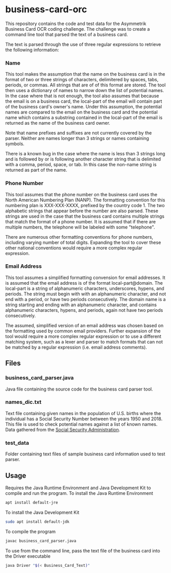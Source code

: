 # business-card-orc

This repository contains the code and test data for the Asymmetrik Business Card
OCR coding challenge. The challenge was to create a command line tool that 
parsed the text of a business card.

The text is parsed through the use of three regular expressions to retrieve the 
following information:

### Name

This tool makes the assumption that the name on the business card is in the 
format of two or three strings of characters, delimitered by spaces, tabs, 
periods, or commas. All strings that are of of this format are stored. The tool 
then uses a dictionary of names to narrow down the list of potential names. In 
the case where that is not enough, the tool also assumes that because the email 
is on a business card, the local-part of the email will contain part of the 
business card's owner's name. Under this assumption, the potential names are 
compared to the email on the business card and the potential name which contains
a substring contained in the local-part of the email is returned as the name of 
the business card owner.

Note that name prefixes and suffixes are not currently covered by the parser. 
Neither are names longer than 3 strings or names containing symbols. 

There is a known bug in the case where the name is less than 3 strings long and 
is followed by or is following another character string that is delimited with a
comma, period, space, or tab. In this case the non-name string is returned as 
part of the name.

### Phone Number

This tool assumes that the phone number on the business card uses the North 
American Numbering Plan (NANP). The formatting convention for this numbering 
plan is XXX-XXX-XXXX, prefixed by the country code 1. The two alphabetic strings
that appear before the number are also parsed. These strings are used in the 
case that the business card contains multiple strings that match the format of a
phone number. It is assumed that if there are multiple numbers, the telephone 
will be labeled with some "telephone".

There are numerous other formatting conventions for phone numbers, including 
varying number of total digits. Expanding the tool to cover these other national
conventions would require a more complex regular expression.

### Email Address

This tool assumes a simplified formatting convension for email addresses. It is 
assumed that the email address is of the format local-part@domain. The 
local-part is a string of alphanumeric characters, underscores, hypens, and 
periods. The string must begin with with an alphanumeric character, and not end 
with a period, or have two periods consecutively. The domain name is a string 
starting and ending with an alphanumeric character, and contains alphanumeric 
characters, hypens, and periods, again not have two periods consecutively.

The assumed, simplified version of an email address was chosen based on the 
formatting used by common email providers. Further expansion of the tool would 
require a more complex regular expression or to use a different matching system,
such as a lexer and parser to match formats that can not be matched by a regular
expression (i.e. email address comments).

## Files

### business_card_parser.java

Java file containing the source code for the business card parser tool.

### names_dic.txt

Text file containing given names in the population of U.S. births where the 
individual has a Social Security Number between the years 1950 and 2018. This 
file is used to check potential names against a list of known names. Data 
gathered from the [Social Security Administration](https://www.ssa.gov/oact/babynames/limits.html).

### test_data

Folder containing text files of sample business card information used to test 
parser.

## Usage

Requires the Java Runtime Environment and Java Development Kit to compile and 
run the program.
To install the Java Runtime Environment
```bash
apt install default-jre
```
To install the Java Development Kit
```bash
sudo apt install default-jdk
```

To compile the program
```bash
javac business_card_parser.java
```
To use from the command line, pass the text file of the business card into the 
Driver executable
```bash
java Driver "$(< Business_Card_Text)"
```
